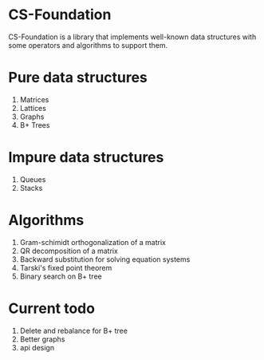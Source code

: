 # CS-Foundation
CS-Foundation is a library that implements well-known data structures with some operators and algorithms to support them.

# Pure data structures
1. Matrices
2. Lattices
3. Graphs
4. B+ Trees

# Impure data structures
1. Queues
2. Stacks

# Algorithms
1. Gram-schimidt orthogonalization of a matrix
2. QR decomposition of a matrix
3. Backward substitution for solving equation systems
4. Tarski's fixed point theorem
5. Binary search on B+ tree

# Current todo
1. Delete and rebalance for B+ tree
2. Better graphs
3. api design